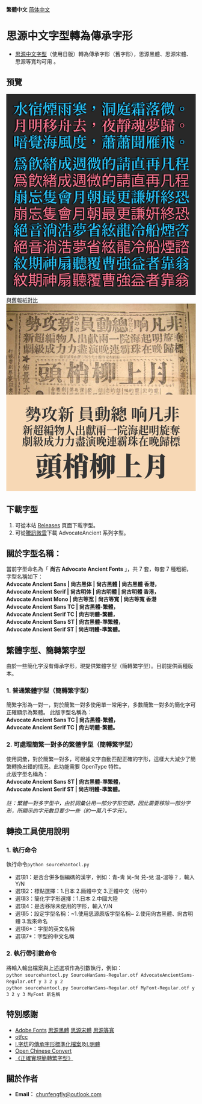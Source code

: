 **繁體中文** [简体中文](README-SC.md#思源中文字体转为传承字形)
# 思源中文字型轉為傳承字形
* [思源中文字型](https://github.com/adobe-fonts)（使用日版）轉為傳承字形（舊字形），思源黑體、思源宋體、思源等寬均可用 。

## 預覽
![image](./pic/Pic003.jpg)  
與舊報紙對比<br />
![image](./pic/Pic002.png)  
## 下載字型
1. 可從本站 [Releases](https://github.com/GuiWonder/SourceHanToClassic/releases) 頁面下載字型。
2. 可從[騰訊微雲](https://share.weiyun.com/VEoOc5xK)下載 AdvocateAncient 系列字型。
## 關於字型名稱：

當前字型命名為「 **尚古 Advocate Ancient Fonts** 」，共 7 套，每套 7 種粗細，字型名稱如下：<br />
**Advocate Ancient Sans | 尙古黑体 | 尙古黑體 | 尙古黑體 香港，<br />
Advocate Ancient Serif | 尙古明体 | 尙古明體 | 尙古明體 香港，<br />
Advocate Ancient Mono | 尙古等宽 | 尙古等寬 | 尙古等寬 香港<br />
Advocate Ancient Sans TC | 尙古黑體-繁體，<br />
Advocate Ancient Serif TC | 尙古明體-繁體，<br />
Advocate Ancient Sans ST | 尙古黑體-準繁體，<br />
Advocate Ancient Serif ST | 尙古明體-準繁體。**

## 繁體字型、簡轉繁字型
由於一些簡化字沒有傳承字形，現提供繁體字型（簡轉繁字型）。目前提供兩種版本。
### 1. 普通繁體字型（簡轉繁字型）
簡繁字形為一對一，對於簡繁一對多使用單一常用字，多數簡繁一對多的簡化字可正確顯示為繁體。
此版字型名稱為：<br />
**Advocate Ancient Sans TC | 尙古黑體-繁體，<br />
Advocate Ancient Serif TC | 尙古明體-繁體。**
### 2. 可處理簡繁一對多的繁體字型（簡轉繁字型）
使用詞彙，對於簡繁一對多，可根據文字自動匹配正確的字形，這樣大大減少了簡繁轉換出錯的情況。此功能需要 OpenType 特性。<br />
此版字型名稱為：<br />
**Advocate Ancient Sans ST | 尙古黑體-準繁體，<br />
Advocate Ancient Serif ST | 尙古明體-準繁體。**
<br /><br />
*註：繁體一對多字型中，由於詞彙佔用一部分字形空間，因此需要移除一部分字形，所顯示的字元數目要少一些（約一萬八千字元）。*

## 轉換工具使用說明
### 1. 執行命令
執行命令`python sourcehantocl.py`
* 選項1：是否合併多個編碼的漢字，例如：青-靑 尚-尙 兑-兌 温-溫等？，輸入Y/N
* 選項2：標點選擇：1.日本 2.簡體中文 3.正體中文（居中）
* 選項3：簡化字字形選擇：1.日本 2.中國大陸
* 選項4：是否移除未使用的字形，輸入Y/N
* 選項5：設定字型名稱：~1.使用思源原版字型名稱~ 2.使用尙古黑體、尙古明體 3.我來命名
* 選項6*：字型的英文名稱
* 選項7*：字型的中文名稱
### 2. 執行帶引數命令
將輸入輸出檔案與上述選項作為引數執行，例如：<br /> 
`python sourcehantocl.py SourceHanSans-Regular.otf AdvocateAncientSans-Regular.otf y 3 2 y 2`<br />
`python sourcehantocl.py SourceHanSans-Regular.otf MyFont-Regular.otf y 3 2 y 3 MyFont 新名稱`

## 特別感謝
* [Adobe Fonts](https://github.com/adobe-fonts) [思源黑體](https://github.com/adobe-fonts/source-han-sans) [思源宋體](https://github.com/adobe-fonts/source-han-serif) [思源等寬](https://github.com/adobe-fonts/source-han-mono)
* [otfcc](https://github.com/caryll/otfcc)
* [I.字坊](https://github.com/ichitenfont)的[傳承字形標準化檔案](https://github.com/ichitenfont/inheritedglyphs)及[I.明體](https://github.com/ichitenfont/I.Ming)
* [Open Chinese Convert](https://github.com/BYVoid/OpenCC) 
* [《正確實現簡轉繁字型》](https://ayaka.shn.hk/s2tfont/hant/)
## 關於作者
- **Email：** chunfengfly@outlook.com
